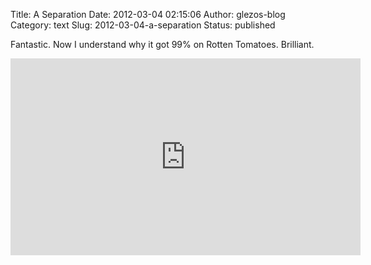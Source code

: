 Title: A Separation
Date: 2012-03-04 02:15:06
Author: glezos-blog
Category: text
Slug: 2012-03-04-a-separation
Status: published

Fantastic. Now I understand why it got 99% on Rotten Tomatoes. Brilliant.

<iframe width="560" height="315" src="http://www.youtube.com/embed/MjTkXGRhy9w" frameborder="0" allowfullscreen></iframe>
